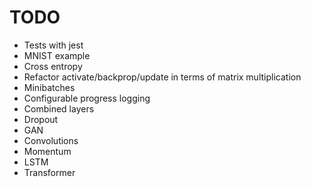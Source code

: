 # TODO

- Tests with jest
- MNIST example
- Cross entropy
- Refactor activate/backprop/update in terms of matrix multiplication
- Minibatches
- Configurable progress logging
- Combined layers
- Dropout
- GAN
- Convolutions
- Momentum
- LSTM
- Transformer
